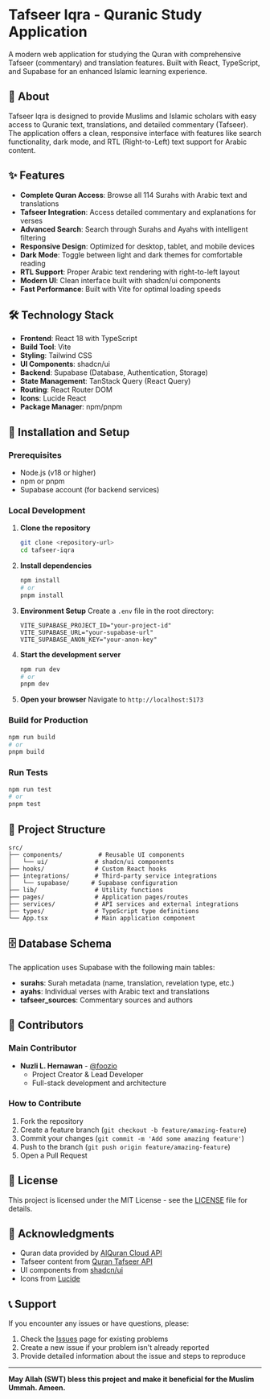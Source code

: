 # Tafseer Iqra - Quranic Study Application

A modern web application for studying the Quran with comprehensive Tafseer (commentary) and translation features. Built with React, TypeScript, and Supabase for an enhanced Islamic learning experience.

## 📖 About

Tafseer Iqra is designed to provide Muslims and Islamic scholars with easy access to Quranic text, translations, and detailed commentary (Tafseer). The application offers a clean, responsive interface with features like search functionality, dark mode, and RTL (Right-to-Left) text support for Arabic content.

## ✨ Features

- **Complete Quran Access**: Browse all 114 Surahs with Arabic text and translations
- **Tafseer Integration**: Access detailed commentary and explanations for verses
- **Advanced Search**: Search through Surahs and Ayahs with intelligent filtering
- **Responsive Design**: Optimized for desktop, tablet, and mobile devices
- **Dark Mode**: Toggle between light and dark themes for comfortable reading
- **RTL Support**: Proper Arabic text rendering with right-to-left layout
- **Modern UI**: Clean interface built with shadcn/ui components
- **Fast Performance**: Built with Vite for optimal loading speeds

## 🛠️ Technology Stack

- **Frontend**: React 18 with TypeScript
- **Build Tool**: Vite
- **Styling**: Tailwind CSS
- **UI Components**: shadcn/ui
- **Backend**: Supabase (Database, Authentication, Storage)
- **State Management**: TanStack Query (React Query)
- **Routing**: React Router DOM
- **Icons**: Lucide React
- **Package Manager**: npm/pnpm

## 🚀 Installation and Setup

### Prerequisites

- Node.js (v18 or higher)
- npm or pnpm
- Supabase account (for backend services)

### Local Development

1. **Clone the repository**
   ```bash
   git clone <repository-url>
   cd tafseer-iqra
   ```

2. **Install dependencies**
   ```bash
   npm install
   # or
   pnpm install
   ```

3. **Environment Setup**
   Create a `.env` file in the root directory:
   ```env
   VITE_SUPABASE_PROJECT_ID="your-project-id"
   VITE_SUPABASE_URL="your-supabase-url"
   VITE_SUPABASE_ANON_KEY="your-anon-key"
   ```

4. **Start the development server**
   ```bash
   npm run dev
   # or
   pnpm dev
   ```

5. **Open your browser**
   Navigate to `http://localhost:5173`

### Build for Production

```bash
npm run build
# or
pnpm build
```

### Run Tests

```bash
npm run test
# or
pnpm test
```

## 📁 Project Structure

```
src/
├── components/          # Reusable UI components
│   └── ui/             # shadcn/ui components
├── hooks/              # Custom React hooks
├── integrations/       # Third-party service integrations
│   └── supabase/      # Supabase configuration
├── lib/                # Utility functions
├── pages/              # Application pages/routes
├── services/           # API services and external integrations
├── types/              # TypeScript type definitions
└── App.tsx             # Main application component
```

## 🗄️ Database Schema

The application uses Supabase with the following main tables:

- **surahs**: Surah metadata (name, translation, revelation type, etc.)
- **ayahs**: Individual verses with Arabic text and translations
- **tafseer_sources**: Commentary sources and authors

## 🤝 Contributors

### Main Contributor
- **Nuzli L. Hernawan** - [@foozio](https://github.com/foozio)
  - Project Creator & Lead Developer
  - Full-stack development and architecture

### How to Contribute

1. Fork the repository
2. Create a feature branch (`git checkout -b feature/amazing-feature`)
3. Commit your changes (`git commit -m 'Add some amazing feature'`)
4. Push to the branch (`git push origin feature/amazing-feature`)
5. Open a Pull Request

## 📄 License

This project is licensed under the MIT License - see the [LICENSE](LICENSE) file for details.

## 🙏 Acknowledgments

- Quran data provided by [AlQuran Cloud API](https://alquran.cloud/)
- Tafseer content from [Quran Tafseer API](https://api.quran-tafseer.com/)
- UI components from [shadcn/ui](https://ui.shadcn.com/)
- Icons from [Lucide](https://lucide.dev/)

## 📞 Support

If you encounter any issues or have questions, please:

1. Check the [Issues](../../issues) page for existing problems
2. Create a new issue if your problem isn't already reported
3. Provide detailed information about the issue and steps to reproduce

---

**May Allah (SWT) bless this project and make it beneficial for the Muslim Ummah. Ameen.**

